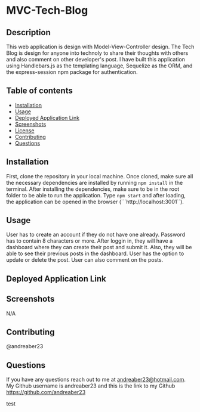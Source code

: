 # MVC-Tech-Blog

## Description
This web application is design with Model-View-Controller design. The Tech Blog is design for anyone into technoly to share their thoughts with others and also comment on other developer's post. I have built this application using Handlebars.js as the templating language, Sequelize as the ORM, and the express-session npm package for authentication.

## Table of contents
- [Installation](#installation)
- [Usage](#usage)
- [Deployed Application Link](#deployed-application-link)
- [Screenshots](#screenshots)
- [License](#license)
- [Contributing](#contributing)
- [Questions](#questions)

## Installation
First, clone the repository in your local machine. Once cloned, make sure all the necessary dependencies are installed by running ```npm install``` in the terminal. After installing the dependencies, make sure to be in the root folder to be able to run the application. Type ```npm start``` and after loading, the application can be opened in the browser (```http://localhost:3001``).

## Usage
User has to create an account if they do not have one already. Password has to contain 8 characters or more. After loggin in, they will have a dashboard where they can create their post and submit it. Also, they will be able to see their previous posts in the dashboard. User has the option to update or delete the post. User can also comment on the posts.

## Deployed Application Link



## Screenshots


N/A

## Contributing
@andreaber23

## Questions
If you have any questions reach out to me at andreaber23@hotmail.com.
My Github username is andreaber23 and this is the link to my Github https://github.com/andreaber23



test